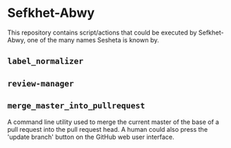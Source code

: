 # Sefkhet-Abwy

This repository contains script/actions that could be executed by Sefkhet-Abwy, one of the many names Sesheta is known by.

## `label_normalizer`

## `review-manager`

## `merge_master_into_pullrequest`

A command line utility used to merge the current master of the base of a pull request into the pull request head. A human could also press the 'update branch' button on the GitHub web user interface.
